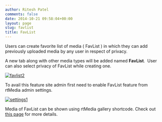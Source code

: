 ```yaml
---
author: Ritesh Patel
comments: false
date: 2014-10-21 09:58:04+00:00
layout: page
slug: favlist
title: FavList
---
```


Users can create favorite list of media ( FavList ) in which they can add previously uploaded media by any user in respect of privacy.

A new tab along with other media types will be added named **FavList**.  User can also select privacy of FavList while creating one.

[![favlist2](http://docs.rtcamp.com/wp-content/uploads/2014/10/favlist2-1024x537.png)](http://docs.rtcamp.com/wp-content/uploads/2014/10/favlist2.png)

To avail this feature site admin first need to enable FavList feature from rtMedia admin settings.

[![settings1](http://docs.rtcamp.com/wp-content/uploads/2014/10/settings1.png)](http://docs.rtcamp.com/wp-content/uploads/2014/10/settings1.png)

Media of FavList can be shown using rtMedia gallery shortcode. Check out [this page](http://docs.rtcamp.com/rtmedia/features/shortcodes/gallery-shortcode/) for more details.
